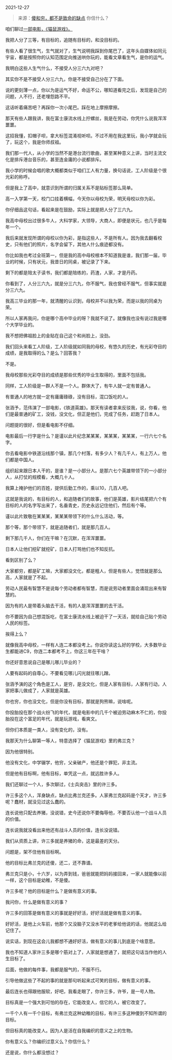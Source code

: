 2021-12-27

> 来源：[傻和穷，都不是致命的缺点](http://mp.weixin.qq.com/s?__biz=MzU0MjYwNDU2Mw==&mid=2247503042&idx=1&sn=31450c19785fdd4c46ce2e97fc9c8af1&chksm=fb1aa0becc6d29a86a2097b52e98eddc2d6635eaeeb15143865e7a9832a6e4e795c2e1b71971&scene=27#wechat_redirect)
> 你信什么？

咱们聊过[一部电影，《猫鼠游戏》。  
](http://mp.weixin.qq.com/s?__biz=MzU0MjYwNDU2Mw==&mid=2247502543&idx=2&sn=c72488b1d33b50018a75ace9ef441804&chksm=fb1aa6b3cc6d2fa5ebf13789c7629b5501a9aefbaf39c3dbaa896903f9096c246bad27be5b49&scene=21#wechat_redirect)

  

我把人分了三等，有目标的，追随有目标的，和没目标的。

  

有些人看了很生气，生气就对了，生气说明我踩到你尾巴了，这年头自媒体如同元宇宙，都是按照你的认知范围定向推送哄你玩的，能看文章看生气，是你的运气。

  

我明白这些人生气什么，不接受人分三六九对吧？  

  

其实你不是不接受人分三六九，你是不接受自己分在了下面。  

  

说的更刻薄一点，你以为是运气不好，命运不公，哪知道看完之后，发现是自己的问题，人不行，还老埋怨路不平。  

  

这话听着痛苦吧？再踩你一次小尾巴。踩在地上摩擦摩擦。

  

那天有些人跟我讲，我在富士康流水线上拧螺丝，我是在劳动，你凭什么说我浑浑噩噩。  

  

这招我懂，扣帽子呗，拿大标签混淆视听呗。不过不用在我这里玩，我小学就会玩了，玩这个，我是你师叔祖。

  

我们那一代人，从小学的当然不是港台流行歌曲，甚至某种意义上讲，当时主流文化是排斥港台音乐的，甚至连金庸的小说都排斥。  

  

我小学的时候会唱的歌大概都类似于咱们工人有力量，换句话说，工人阶级是个很光彩的称呼。  

  

但是我上了高中，就意识到所谓的归属关系不是贴标签那么简单。  

  

高一入学第一天，校门口挂着横幅，今天你以母校为荣，明天母校以你为彩。  

  

你仔细品这句话，看起来是在鼓励，实际上就是把人分了三六九。  

  

我高中母校出过很多牛人，大科学家，大领导，大商人，即便是状元，也几乎是每年一个。  

  

我后来就发现所谓的母校以你为彩，是指这些人，不是所有人。因为我去翻看校史，只有他们的照片，名字会留下，其他人什么痕迹都没有。  

  

你比如我也考过全班第一，但是我的高中母校根本不知道我是谁，我们那一届，毕业的时候，只有状元，我昔日的同桌，被记录了下来。  

  

剩下的都是陪太子读书，我们都是陪练的，药渣，人家，才是丹药。  

  

你看到了，人分三六九，就是分三六九，你不服气，我也曾经不服气，但事实就是分三六九。  

  

我高三毕业的那一年，就清醒的认识到，母校并不以我为荣，而是以我的同桌为荣。  

  

所以人家再我问，你是哪个高中毕业的呀？我就不说了。就像我也没有说过我是哪个大学毕业的。

  

我不想把佛祖脸上的金贴在自己这个和尚脸上，没劲。  

  

我们回头来看工人阶级，工人阶级就如同我的母校，有悠久的历史，有光彩夺目的成绩，是我取得的么？是么？回答我？  

  

不是。

  

我母校那些光彩夺目的成绩是那些优秀的毕业生取得的，里面不包括我。  

  

同样，工人阶级是一群人不是一个人。群体大了，有牛人就一定有普通人。

  

有普通人的地方就一定有庸庸碌碌，没有目标，混口饭吃的人。  

  

张涵予，范伟演了一部电影，《铁道英雄》。那天有读者拿来反驳我，说，你看，他们是最普通的矿工，没钱，没文化，但正是他们，完成了任务，赶跑了日本人。  

  

问题提的很好，但是看电影不仔细。  

  

电影最后一行字是什么？是谨以此片纪念某某某，某某某，某某某，一行六七个名字。

  

你去看电影中铁道沿线那个镇，那几个村落，有多少人？有几千人，有上万人，他们都是中国人。  

  

组织起来跟日本人干的，是谁？是一小部分人。是那六七个英雄带领下的一小部分人，从打仗的规模看，大概几十人。

  

我算上掩护他们的百姓，提供后勤工作的，乘以10，几百人吧。

  

这就是我说的，有目标的人，和追随者们的故事，他们是英雄，影片结尾把六个有目标的人的名字写出来了，名垂青史，历史永远记住他们，然后有个等。  

  

谨以此片致敬在某某某，某某某带领下的什么什么活动，等。  

  

那个等，那个带领下，就是追随者们，就是那几百人。

  

剩下那几千人，你们在干嘛？在沉默，在浑浑噩噩。  

  

日本人让他们挖矿就挖矿，日本人打骂他们也不知反抗。

  

看到区别了么？  

  

大家都穷，都是矿工嘛，大家都没文化，都是粗人，但是有些人，觉悟就是那么高，人家就是了不起。

  

劳动人民最有智慧不是说每个劳动者都有智慧，而是说劳动者里面会涌现出来有智慧的。  

  

因为有的人是带着头脑去干活，有的人是浑浑噩噩的去干活。  

  

你不要因为自己想混饭吃，在富士康流水线上被迫干了一天活，就给自己贴个劳动人民的标签。  

  

挨得上么？  

  

就像我高中母校，一样有人连二本都没考上。你说你读这么好的学校，大多数毕业生都能进C9，你连二本都考不上，你这三年在干啥？

  

你还好意思说自己是哪儿哪儿毕业的？  

  

人要有起码的自尊心，不要看见哪儿闪光就往哪儿蹭。  

  

张涵予演的这个角色是工人，是穷，是没文化，但是人家有目标，人家有行动，人家把事儿做成了，人家就是英雄。

  

你也穷，你也没文化，但是你没有目标，那就是狗熊嘛，说啥呢。  

  

你投胎投在那个战火纷飞的年代，就是电影中的几千个被迫劳动麻木不仁的，你投胎投在这个富足的年代，就是玩游戏，看爽文。  

  

但你们本质是一类人，没有变化的，没有。  

  

我那天为什么聊第一等人，特意选择了《猫鼠游戏》里的弗兰克？

  

因为他很特别。

  

他没有文化，中学辍学，他穷，父亲破产，他还是个罪犯，非主流。

  

但是他有目标啊，他有目标，单凭这一点，就远胜许多人。

  

我们还聊过一个人，多次聊过，《士兵突击》里的许三多。  

  

许三多这个人，浑身缺点，缺点比弗兰克还多。人家弗兰克起码是个天才，许三多呢？蠢材，就没见过这么蠢的。

  

连长说他只配去养猪，没说错，史今还说你不要侮辱他，不要否认他一个战斗人员的价值。  

  

连长说我就没看出来他还有战斗人员的价值，连长没说错。

  

我们从资质上讲，许三多就是养猪的命，这是最差的天分。  

  

问题是，架不住他有目标啊。  

  

他的目标比弗兰克的还傻，还二，还不靠谱。

  

弗兰克只是小，十六岁，以为弄到钱，爸爸就能把妈妈接回来，一家人就能像以前一样，这个目标是幼稚，不是傻。

  

许三多呢？他的目标是什么？是做有意义的事。  

  

我问你，什么是做有意义的事？

  

许三多的回答是做有意义的事就是好好活，好好活就是做有意义的事。  

  

好好活，是他上火车前，他那个又没脑子又没水平的老爹给他说的话，他就这么给记住了。  

  

说实话，到现在这会儿我都想不通好好活，做有意义的事儿到底是个啥意思。  

  

我也不知道人家许三多是哪个筋对上了，人家就是想通了，就把这句话当作他的人生目标了。

  

后面，他做的每件事，我都是服气的，不服不行。  

  

引导他做这些了不起的事的就是那句听起来忒可笑的目标，做有意义的事。  

  

最后连长也得跟他服软，好吧，我看走眼了，你许三多，许爷，是一号人物。  

  

目标真是一个强大到可怕的存在，它能改变人，信它的人，被它改变了。  

  

一千个人有一千个目标，有弗兰克这种幼稚的目标，有许三多这种傻到不知所谓的目标。

  

但目标真的能改变人。因为人是活在自我编织的意义之上的生物。

  

你有意义么？你编织过意义么？你信什么？  

  

还是说，你什么都没想过？


